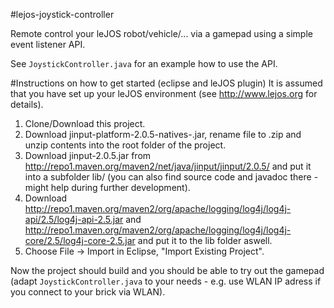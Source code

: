 #lejos-joystick-controller

Remote control your leJOS robot/vehicle/... via a gamepad using a simple event listener API.

See `JoystickController.java` for an example how to use the API. 

#Instructions on how to get started (eclipse and leJOS plugin)
It is assumed that you have set up your leJOS environment (see http://www.lejos.org for details).

1. Clone/Download this project.
1. Download jinput-platform-2.0.5-natives-<your platform>.jar, rename file to .zip and unzip contents into the
root folder of the project.
1. Download jinput-2.0.5.jar from http://repo1.maven.org/maven2/net/java/jinput/jinput/2.0.5/ and put it into a subfolder lib/ (you can also find source code and javadoc there - might help during further development).
1. Download http://repo1.maven.org/maven2/org/apache/logging/log4j/log4j-api/2.5/log4j-api-2.5.jar and http://repo1.maven.org/maven2/org/apache/logging/log4j/log4j-core/2.5/log4j-core-2.5.jar and put it to the lib folder aswell.
1. Choose File -> Import in Eclipse, "Import Existing Project".

Now the project should build and you should be able to try out the gamepad (adapt `JoystickController.java` to
your needs - e.g. use WLAN IP adress if you connect to your brick via WLAN).
